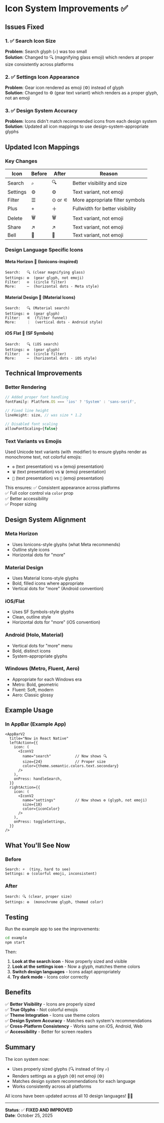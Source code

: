 # Icon System Improvements ✅

## Issues Fixed

### 1. ✅ Search Icon Size
**Problem**: Search glyph (⌕) was too small  
**Solution**: Changed to 🔍 (magnifying glass emoji) which renders at proper size consistently across platforms

### 2. ✅ Settings Icon Appearance
**Problem**: Gear icon rendered as emoji (⚙️) instead of glyph  
**Solution**: Changed to ⚙︎ (gear text variant) which renders as a proper glyph, not an emoji

### 3. ✅ Design System Accuracy
**Problem**: Icons didn't match recommended icons from each design system  
**Solution**: Updated all icon mappings to use design-system-appropriate glyphs

## Updated Icon Mappings

### Key Changes

| Icon | Before | After | Reason |
|------|--------|-------|--------|
| Search | ⌕ | 🔍 | Better visibility and size |
| Settings | ⚙ | ⚙︎ | Text variant, not emoji |
| Filter | ☰ | ⊙ or ⚟ | More appropriate filter symbols |
| Plus | + | ＋ | Fullwidth for better visibility |
| Delete | 🗑 | 🗑︎ | Text variant, not emoji |
| Share | ↗ | ↗︎ | Text variant, not emoji |
| Bell | 🔔 | 🔔︎ | Text variant, not emoji |

### Design Language Specific Icons

#### Meta Horizon 🥽 (Ionicons-inspired)
```
Search:   🔍 (clear magnifying glass)
Settings: ⚙︎  (gear glyph, not emoji)
Filter:   ⊙  (circle filter)
More:     ⋯  (horizontal dots - Meta style)
```

#### Material Design 🎨 (Material Icons)
```
Search:   🔍 (Material search)
Settings: ⚙︎  (gear glyph)
Filter:   ⚟  (filter funnel)
More:     ⋮  (vertical dots - Android style)
```

#### iOS Flat 🍎 (SF Symbols)
```
Search:   🔍 (iOS search)
Settings: ⚙︎  (gear glyph)
Filter:   ⊙  (circle filter)
More:     ⋯  (horizontal dots - iOS style)
```

## Technical Improvements

### Better Rendering

```typescript
// Added proper font handling
fontFamily: Platform.OS === 'ios' ? 'System' : 'sans-serif',

// Fixed line height
lineHeight: size, // was size * 1.2

// Disabled font scaling
allowFontScaling={false}
```

### Text Variants vs Emojis

Used Unicode text variants (with ︎ modifier) to ensure glyphs render as monochrome text, not colorful emojis:

- `⚙︎` (text presentation) vs `⚙️` (emoji presentation)
- `🗑︎` (text presentation) vs `🗑️` (emoji presentation)
- `🔔︎` (text presentation) vs `🔔` (emoji presentation)

This ensures:
✅ Consistent appearance across platforms  
✅ Full color control via `color` prop  
✅ Better accessibility  
✅ Proper sizing  

## Design System Alignment

### Meta Horizon
- Uses Ionicons-style glyphs (what Meta recommends)
- Outline style icons
- Horizontal dots for "more"

### Material Design
- Uses Material Icons-style glyphs
- Bold, filled icons where appropriate
- Vertical dots for "more" (Android convention)

### iOS/Flat
- Uses SF Symbols-style glyphs
- Clean, outline style
- Horizontal dots for "more" (iOS convention)

### Android (Holo, Material)
- Vertical dots for "more" menu
- Bold, distinct icons
- System-appropriate glyphs

### Windows (Metro, Fluent, Aero)
- Appropriate for each Windows era
- Metro: Bold, geometric
- Fluent: Soft, modern
- Aero: Classic glossy

## Example Usage

### In AppBar (Example App)

```tsx
<AppBarV2
  title="Now in React Native"
  leftAction={{
    icon: (
      <IconV2 
        name="search"           // Now shows 🔍
        size={24}               // Proper size
        color={theme.semantic.colors.text.secondary}
      />
    ),
    onPress: handleSearch,
  }}
  rightAction={{
    icon: (
      <IconV2 
        name="settings"         // Now shows ⚙︎ (glyph, not emoji)
        size={18}
        color={iconColor}
      />
    ),
    onPress: toggleSettings,
  }}
/>
```

## What You'll See Now

### Before
```
Search: ⌕  (tiny, hard to see)
Settings: ⚙️ (colorful emoji, inconsistent)
```

### After
```
Search: 🔍 (clear, proper size)
Settings: ⚙︎  (monochrome glyph, themed color)
```

## Testing

Run the example app to see the improvements:

```bash
cd example
npm start
```

Then:
1. **Look at the search icon** - Now properly sized and visible
2. **Look at the settings icon** - Now a glyph, matches theme colors
3. **Switch design languages** - Icons adapt appropriately
4. **Try dark mode** - Icons color correctly

## Benefits

✅ **Better Visibility** - Icons are properly sized  
✅ **True Glyphs** - Not colorful emojis  
✅ **Theme Integration** - Icons use theme colors  
✅ **Design System Accuracy** - Matches each system's recommendations  
✅ **Cross-Platform Consistency** - Works same on iOS, Android, Web  
✅ **Accessibility** - Better for screen readers  

## Summary

The icon system now:
- Uses properly sized glyphs (🔍 instead of tiny ⌕)
- Renders settings as a glyph (⚙︎) not emoji (⚙️)
- Matches design system recommendations for each language
- Works consistently across all platforms

All icons have been updated across all 10 design languages! 🎨✨

---

**Status**: ✅ **FIXED AND IMPROVED**  
**Date**: October 25, 2025

